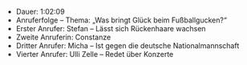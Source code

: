 - Dauer: 1:02:09
- Anruferfolge – Thema: „Was bringt Glück beim Fußballgucken?“
- Erster Anrufer: Stefan – Lässt sich Rückenhaare wachsen
- Zweite Anruferin: Constanze
- Dritter Anrufer: Micha – Ist gegen die deutsche Nationalmannschaft
- Vierter Anrufer: Ulli Zelle – Redet über Konzerte
